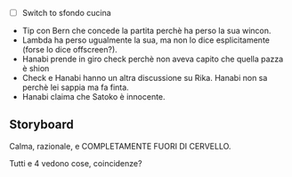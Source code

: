 
- [ ] Switch to sfondo cucina
- Tip con Bern che concede la partita perchè ha perso la sua wincon.
- Lambda ha perso ugualmente la sua, ma non lo dice esplicitamente (forse lo dice offscreen?).
- Hanabi prende in giro check perchè non aveva capito che quella pazza è shion
- Check e Hanabi hanno un altra discussione su Rika. Hanabi non sa perchè lei sappia ma fa finta.
- Hanabi claima che Satoko è innocente.

## Storyboard
Calma, razionale, e COMPLETAMENTE FUORI DI CERVELLO.

Tutti e 4 vedono cose, coincidenze?